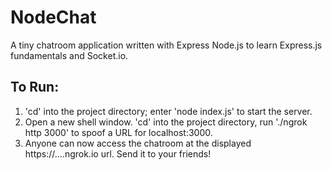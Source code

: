# NodeChat
A tiny chatroom application written with Express Node.js to learn Express.js fundamentals and Socket.io.
## To Run:
1. 'cd' into the project directory; enter 'node index.js' to start the server.
2. Open a new shell window. 'cd' into the project directory, run './ngrok http 3000' to spoof a URL for localhost:3000. 
3. Anyone can now access the chatroom at the displayed https://....ngrok.io url. Send it to your friends!
